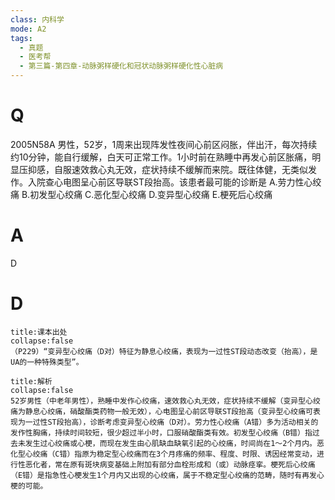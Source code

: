 ```yaml
---
class: 内科学
mode: A2
tags:
  - 真题
  - 医考帮
  - 第三篇-第四章-动脉粥样硬化和冠状动脉粥样硬化性心脏病
---
```


# Q
2005N58A 男性，52岁，1周来出现阵发性夜间心前区闷胀，伴出汗，每次持续约10分钟，能自行缓解，白天可正常工作。1小时前在熟睡中再发心前区胀痛，明显压抑感，自服速效救心丸无效，症状持续不缓解而来院。既往体健，无类似发作。入院查心电图呈心前区导联ST段抬高。该患者最可能的诊断是
A.劳力性心绞痛
B.初发型心绞痛
C.恶化型心绞痛
D.变异型心绞痛
E.梗死后心绞痛

# A
D
# D
```ad-note
title:课本出处
collapse:false
（P229）“变异型心绞痛（D对）特征为静息心绞痛，表现为一过性ST段动态改变（抬高），是UA的一种特殊类型”。
```

```ad-summary
title:解析
collapse:false
52岁男性（中老年男性），熟睡中发作心绞痛，速效救心丸无效，症状持续不缓解（变异型心绞痛为静息心绞痛，硝酸酯类药物一般无效），心电图呈心前区导联ST段抬高（变异型心绞痛可表现为一过性ST段抬高），诊断考虑变异型心绞痛（D对）。劳力性心绞痛（A错）多为活动相关的发作性胸痛，持续时间较短，很少超过半小时，口服硝酸酯类有效。初发型心绞痛（B错）指过去未发生过心绞痛或心梗，而现在发生由心肌缺血缺氧引起的心绞痛，时间尚在1～2个月内。恶化型心绞痛（C错）指原为稳定型心绞痛而在3个月疼痛的频率、程度、时限、诱因经常变动，进行性恶化者，常在原有斑块病变基础上附加有部分血栓形成和（或）动脉痉挛。梗死后心绞痛（E错）是指急性心梗发生1个月内又出现的心绞痛，属于不稳定型心绞痛的范畴，随时有再发心梗的可能。
```

